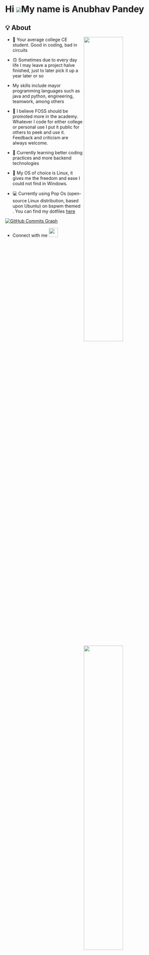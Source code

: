 Hi ![](https://user-images.githubusercontent.com/18350557/176309783-0785949b-9127-417c-8b55-ab5a4333674e.gif)My name is Anubhav Pandey
======================================================================================================================================
[//]: <img src="https://raw.githubusercontent.com/sagar-viradiya/sagar-viradiya/master/resources/banner.png" alt="Hello world">



## 💡 About
<a href="https://github.com/Mr-Anubhav-pandey">
  <img align="right" width="50%" src="https://github-readme-stats.vercel.app/api?username=Mr-Anubhav-pandey&show_icons=true&title_color=E6DFB8&text_color=cddbf9&icon_color=caf6bb&bg_color=20202A">
  <img align="right" width="50%" src="https://github-readme-streak-stats.herokuapp.com?user=Mr-Anubhav-pandey&theme=holi-theme&hide_border=true&border_radius=22&fire=DD2727)](https://git.io/streak-stats">
  <img align="right" width="50%" src="https://github-readme-stats.vercel.app/api/top-langs/?username=Mr-Anubhav-pandey&layout=compact&title_color=E6DFB8&text_color=cddbf9&icon_color=caf6bb&bg_color=20202A" alt="Mr-Anubhav-pandey" />
</a>

- 📓 Your average college CE student. Good in coding, bad in circuits

- 🙃 Sometimes due to every day life I may leave a project halve finished, just to later pick it up a year later or so

- My skills include mayor programming languages such as java and python, engineering, teamwork, among others

- 👯 I believe FOSS should be promoted more in the academy. Whatever I code for either college or personal use I put it public for others to peek and use it. Feedback and criticism are always welcome. 

- 🌱 Currently learning better coding practices and more backend technologies

- 👾 My OS of choice is Linux, it gives me the freedom and ease I could not find in Windows.

- 💻 Currently using Pop Os (open-source Linux distribution, based upon Ubuntu) on bspwm themed . You can find my dotfiles [here](https://github.com/Mr-Anubhav-pandey/dotfiles)




<a href="http://www.github.com/Mr-Anubhav-pandey"><img src="https://activity-graph.herokuapp.com/graph?username=Mr-Anubhav-pandey&bg_color=1c1917&color=ffffff&line=0891b2&point=ffffff&area_color=1c1917&area=true&hide_border=true&custom_title=GitHub%20Commits%20Graph" alt="GitHub Commits Graph" /></a>

- Connect with me 
<a href="mailto:pandeyanubhav888@gmail.com" target="_blank"><img src="https://cdn.icon-icons.com/icons2/652/PNG/512/gmail_icon-icons.com_59877.png" width="29" height="29" /></a>&nbsp; &nbsp; 
